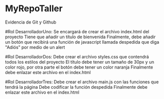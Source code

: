# MyRepoTaller
Evidencia de Git y Github

#Rol DesarrolladorUno:
Se encargará de crear el archivo index.html del proyecto
Tiene que añadir un título de bienvenida
Finalmente, debe añadir un botón que recibirá una función de javascript llamada despedida que diga "Adiós" por medio de un alert

#Rol DesarrolladorDos:
Debe crear el archivo styles.css que contendrá todos los estilos del proyecto
El título debe tener un tamaño de 30px y un color rojo, por otra parte el botón debe tener un color naranja
Finalmente debe enlazar este archivo en el index.html

#Rol DesarrolladorTres:
Debe crear el archivo main.js con las funciones que tendrá la página
Debe codificar la función despedida
Finalmente debe enlazar este archivo en el index.html